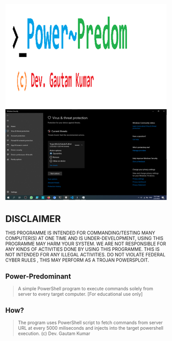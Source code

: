 ![LOGO](https://github.com/devsdenepal/power-predominant/raw/main/resources/images/logo.png)
![SCREENSHOT](https://github.com/devsdenepal/power-predominant/raw/main/screenshots/trojan-detected.png)
# DISCLAIMER
THIS PROGRAMME IS INTENDED FOR COMMANDING/TESTING MANY COMPUTER(S) AT ONE TIME AND IS UNDER-DEVELOPMENT, USING THIS PROGRAMME MAY HARM YOUR SYSTEM.
WE ARE NOT RESPONSIBLE FOR ANY KINDS OF ACTIVITIES DONE BY USING THIS PROGRAMME.
THIS IS NOT INTENDED FOR ANY ILLEGAL ACTIVITIES.
DO NOT VIOLATE FEDERAL CYBER RULES , THIS MAY PERFORM AS A TROJAN POWERSPLOIT.
## Power-Predominant
> A simple PowerShell program to execute commands solely from server to every target computer. [For educational use only]
## How?
> The program uses PowerShell script to fetch commands from server URL at every 5000 miliseconds and injects into the target powershell execution.
(c) Dev. Gautam Kumar
